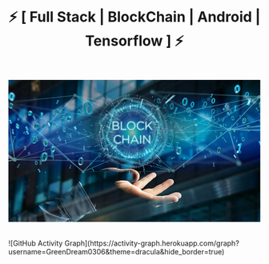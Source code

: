 <h1 align="center">⚡️ [ Full Stack | BlockChain | Android | Tensorflow ] ⚡️</h1>

<br>

<p align="center">
  <img alt="rabbit" src="./rabbit.png" />
</p>
<br />
![GitHub Activity Graph](https://activity-graph.herokuapp.com/graph?username=GreenDream0306&theme=dracula&hide_border=true)